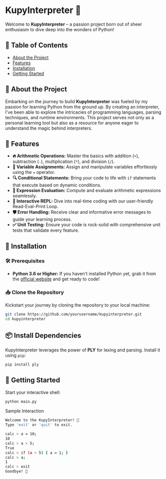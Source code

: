 # KupyInterpreter 🚀

Welcome to **KupyInterpreter** – a passion project born out of sheer enthusiasm to dive deep into the wonders of Python! 

## 🌟 Table of Contents

- [About the Project](#📖about-the-project)
- [Features](#🌟features)
- [Installation](#🚀installation)
- [Getting Started](#🎉getting-started)

## 📖 About the Project

Embarking on the journey to build **KupyInterpreter** was fueled by my passion for learning Python from the ground up. By creating an interpreter, I've been able to explore the intricacies of programming languages, parsing techniques, and runtime environments. This project serves not only as a personal learning tool but also as a resource for anyone eager to understand the magic behind interpreters.

## 🌟 Features

- **🔥 Arithmetic Operations:** Master the basics with addition (`+`), subtraction (`-`), multiplication (`*`), and division (`/`).
- **📝 Variable Assignments:** Assign and manipulate variables effortlessly using the `=` operator.
- **🔍 Conditional Statements:** Bring your code to life with `if` statements that execute based on dynamic conditions.
- **🔢 Expression Evaluation:** Compute and evaluate arithmetic expressions seamlessly.
- **💬 Interactive REPL:** Dive into real-time coding with our user-friendly Read-Eval-Print Loop.
- **🛡️ Error Handling:** Receive clear and informative error messages to guide your learning process.
- **✅ Unit Testing:** Ensure your code is rock-solid with comprehensive unit tests that validate every feature.

## 🚀 Installation

### 🛠️ Prerequisites

- **Python 3.6 or Higher:** If you haven't installed Python yet, grab it from the [official website](https://www.python.org/downloads/) and get ready to code!

### 📥 Clone the Repository

Kickstart your journey by cloning the repository to your local machine:

```bash
git clone https://github.com/yourusername/kupyinterpreter.git
cd kupyinterpreter
```
## 📦 Install Dependencies

KupyInterpreter leverages the power of **PLY** for lexing and parsing. Install it using `pip`:

```bash
pip install ply
```

## 🎉 Getting Started
Start your interactive shell:
```bash
python main.py
```
Sample Interaction
```bash
Welcome to the KupyInterpreter! 🎉
Type 'exit' or 'quit' to exit.

calc > a = 10;
10
calc > a > 5;
True
calc > if (a > 5) { a = 1; }
calc > a;
1
calc > exit
Goodbye! 👋
```
